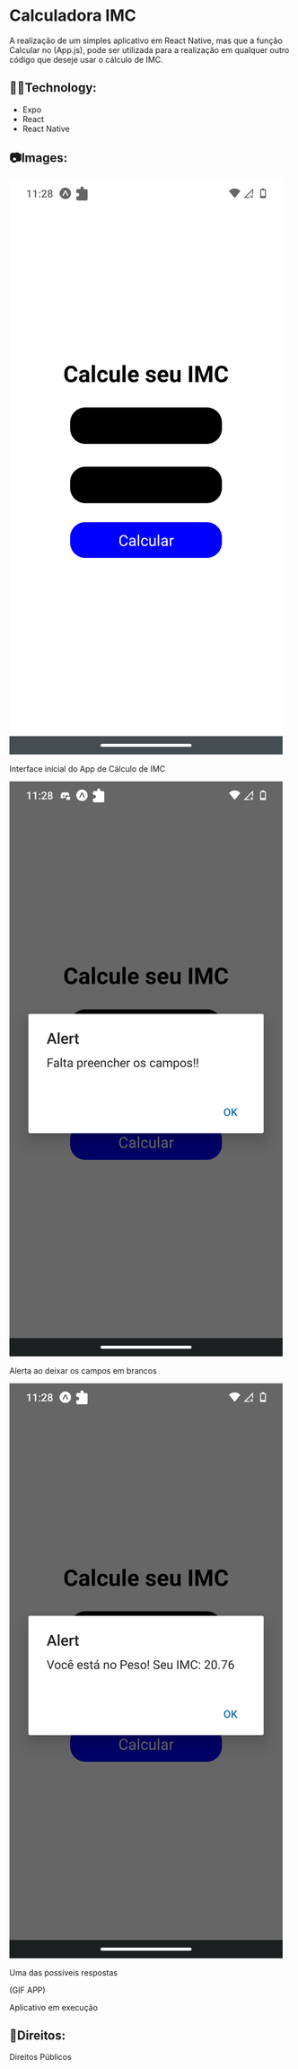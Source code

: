 # Calculadora IMC

A realização de um simples aplicativo em React Native, mas que a função Calcular no (App.js), pode ser utilizada para a realização em qualquer outro código que deseje usar o cálculo de IMC.

## 👨‍💻Technology:

 * Expo
 * React
 * React Native

## 📷Images:

![base](/images_README/base.png?raw=true)

Interface inicial do App de Cálculo de IMC

![campo](/images_README/campos.png?raw=true)

Alerta ao deixar os campos em brancos

![resposta](/images_README/resposta.png?raw=true)

Uma das possíveis respostas

(GIF APP)

Aplicativo em execução
## 📝Direitos:

Direitos Públicos
